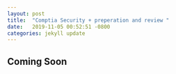 ```yaml
---
layout: post
title:  "Comptia Security + preperation and review "
date:   2019-11-05 00:52:51 -0800
categories: jekyll update
---
```



## Coming Soon